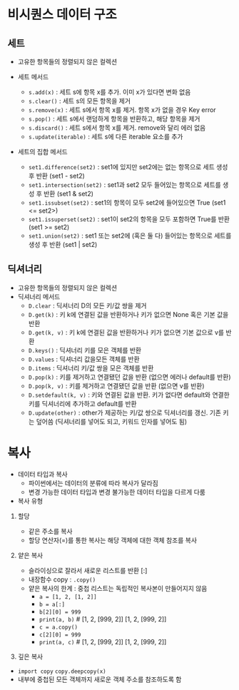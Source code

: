 # 비시퀀스 데이터 구조
## 세트
- 고유한 항목들의 정렬되지 않은 컬렉션
- 세트 메서드
    - `s.add(x)` : 세트 s에 항목 x를 추가. 이미 x가 있다면 변화 없음
    - `s.clear()` : 세트 s의 모든 항목을 제거
    - `s.remove(x)` : 세트 s에서 항목 x를 제거. 항목 x가 없을 경우 Key error
    - `s.pop()` : 세트 s에서 랜덤하게 항목을 반환하고, 해당 항목을 제거
    - `s.discard()` : 세트 s에서 항목 x를 제거. remove와 달리 에러 없음
    - `s.update(iterable)` : 세트 s에 다른 iterable 요소를 추가

- 세트의 집합 메서드
    - `set1.difference(set2)` : set1에 있지만 set2에는 없는 항목으로 세트 생성 후 반환 (set1 - set2)
    - `set1.intersection(set2)` : set1과 set2 모두 들어있는 항목으로 세트를 생성 후 반환 (set1 & set2)
    - `set1.issubset(set2)` : set1의 항목이 모두 set2에 들어있으면 True (set1 <= set2>)
    - `set1.issuperset(set2)` : set1이 set2의 항목을 모두 포함하면 True를 반환 (set1 >= set2)
    - `set1.union(set2)` : set1 또는 set2에 (혹은 둘 다) 들어있는 항목으로 세트를 생성 후 반환 (set1 | set2)


## 딕셔너리
- 고유한 항목들의 정렬되지 않은 컬렉션
- 딕셔너리 메서드
    - `D.clear` : 딕셔너리 D의 모든 키/값 쌍을 제거
    - `D.get(k)` : 키 k에 연결된 값을 반환하거나 키가 없으면 None 혹은 기본 값을 반환
    - `D.get(k, v)` : 키 k에 연결된 값을 반환하거나 키가 없으면 기본 값으로 v를 반환
    - `D.keys()` : 딕셔너리 키를 모은 객체를 반환
    - `D.values` : 딕셔너리 값을모든 객체를 반환
    - `D.items` : 딕셔너리 키/값 쌍을 모은 객체를 반환
    - `D.pop(k)` : 키를 제거하고 연결됐던 값을 반환 (없으면 에러나 default를 반환)
    - `D.pop(k, v)` : 키를 제거하고 연결됐던 값을 반환 (없으면 v를 반환)
    - `D.setdefault(k, v)` : 키와 연결된 값을 반환. 키가 없다면 default와 연결한 키를 딕셔너리에 추가하고 default를 반환
    - `D.update(other)` : other가 제공하는 키/값 쌍으로 딕셔너리를 갱신. 기존 키는 덮어씀 (딕셔너리를 넣어도 되고, 키워드 인자를 넣어도 됨)

# 복사
- 데이터 타입과 복사
    - 파이썬에서는 데이터의 분류에 따라 복사가 달라짐
    - 변경 가능한 데이터 타입과 변경 불가능한 데이터 타입을 다르게 다룸
- 복사 유형
1. 할당
    - 같은 주소를 복사
    - 할당 연산자(=)를 통한 복사는 해당 객체에 대한 객체 참조를 복사
1. 얕은 복사
    - 슬라이싱으로 잘라서 새로운 리스트를 반환 [:]
    - 내장함수 copy : `.copy()`
    - 얕은 복사의 한계 : 중첩 리스트는 독립적인 복사본이 만들어지지 않음
        - `a = [1, 2, [1, 2]]`
        - `b = a[:]`
        - `b[2][0] = 999`
        - `print(a, b)` # [1, 2, [999, 2]] [1, 2, [999, 2]]
        - `c = a.copy()`
        - `c[2][0] = 999`
        - `print(a, c)` # [1, 2, [999, 2]] [1, 2, [999, 2]]

1. 깊은 복사
- `import copy` `copy.deepcopy(x)`
- 내부에 중첩된 모든 객체까지 새로운 객체 주소를 참조하도록 함